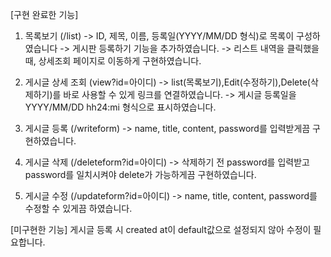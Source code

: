 [구현 완료한 기능]
1. 목록보기 (/list)
   -> ID, 제목, 이름, 등록일(YYYY/MM/DD 형식)로 목록이 구성하였습니다
   -> 게시판 등록하기 기능을 추가하였습니다.
   -> 리스트 내역을 클릭했을 때, 상세조회 페이지로 이동하게 구현하였습니다.

2. 게시글 상세 조회 (view?id=아이디)
   -> list(목록보기),Edit(수정하기),Delete(삭제하기)를 바로 사용할 수 있게 링크를 연결하였습니다.
   -> 게시글 등록일을  YYYY/MM/DD hh24:mi 형식으로 표시하였습니다.

3. 게시글 등록 (/writeform)
   -> name, title, content, password를 입력받게끔 구현하였습니다.

4. 게시글 삭제 (/deleteform?id=아이디)
   -> 삭제하기 전 password를 입력받고 password를 일치시켜야 delete가 가능하게끔 구현하였습니다.

5. 게시글 수정 (/updateform?id=아이디)
   -> name, title, content, password를 수정할 수 있게끔 하였습니다.


[미구현한 기능]
게시글 등록 시 created at이 default값으로 설정되지 않아 수정이 필요합니다.
